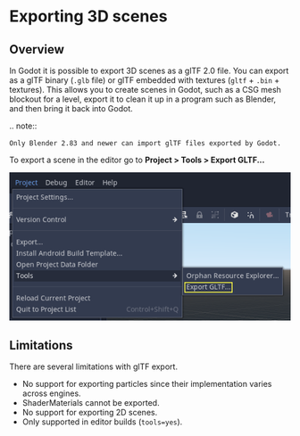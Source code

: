 

Exporting 3D scenes
===================

Overview
--------

In Godot it is possible to export 3D scenes as a glTF 2.0 file. You can
export as a glTF binary (`.glb` file) or glTF embedded with textures
(`gltf` + `.bin` + textures). This allows you to create scenes in Godot,
such as a CSG mesh blockout for a level, export it to clean it up in a
program such as Blender, and then bring it back into Godot.

.. note:: 

    Only Blender 2.83 and newer can import glTF files exported by Godot.

To export a scene in the editor go to **Project > Tools > Export GLTF...**

![](img/gltf_godot_export.png)

Limitations
-----------

There are several limitations with glTF export.

* No support for exporting particles since their implementation varies across engines.
* ShaderMaterials cannot be exported.
* No support for exporting 2D scenes.
* Only supported in editor builds (`tools=yes`).
